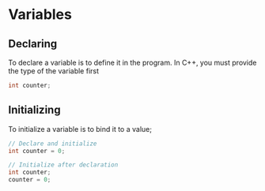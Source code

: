# Variables

## Declaring

To declare a variable is to define it in the program.
In C++, you must provide the type of the variable first

```c++
int counter;
```

## Initializing

To initialize a variable is to bind it to a value;

```c++
// Declare and initialize
int counter = 0;

// Initialize after declaration
int counter;
counter = 0;
```